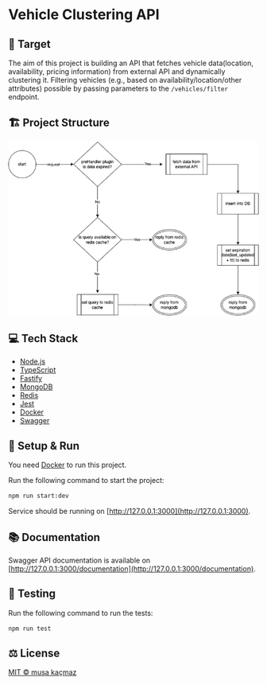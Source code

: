 # Vehicle Clustering API

## 🎯 Target

The aim of this project is building an API that fetches vehicle data(location, availability, pricing information) from external API and dynamically clustering it. Filtering vehicles (e.g., based on availability/location/other attributes) possible by passing parameters to the `/vehicles/filter` endpoint.

## 🏗️ Project Structure

![Activity Diagram](/assets/activity-diagram.png)

## 💻 Tech Stack

- [Node.js](https://nodejs.org/)
- [TypeScript](https://www.typescriptlang.org/)
- [Fastify](https://www.fastify.io/)
- [MongoDB](https://www.mongodb.com/)
- [Redis](https://redis.io/)
- [Jest](https://jestjs.io/)
- [Docker](https://www.docker.com/)
- [Swagger](https://swagger.io/)

## 🚀 Setup & Run

You need [Docker](https://www.docker.com/) to run this project.

Run the following command to start the project:

```bash
npm run start:dev
```

Service should be running on [http://127.0.0.1:3000](http://127.0.0.1:3000).

## 📚 Documentation

Swagger API documentation is available on [http://127.0.0.1:3000/documentation](http://127.0.0.1:3000/documentation).

## 🧪 Testing

Run the following command to run the tests:

```bash
npm run test
```

## ⚖️ License

[MIT © musa kaçmaz](https://musakacmaz.mit-license.org)
